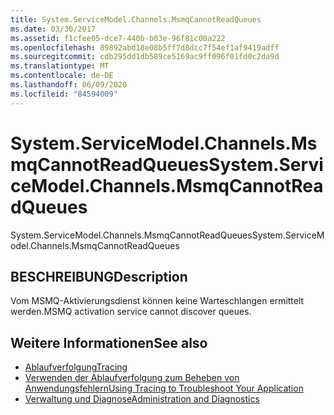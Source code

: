 ```yaml
---
title: System.ServiceModel.Channels.MsmqCannotReadQueues
ms.date: 03/30/2017
ms.assetid: f1cfee05-dce7-440b-b03e-96f81c00a222
ms.openlocfilehash: 89892abd18e08b5ff7d8dcc7f54ef1af9419adff
ms.sourcegitcommit: cdb295dd1db589ce5169ac9ff096f01fd0c2da9d
ms.translationtype: MT
ms.contentlocale: de-DE
ms.lasthandoff: 06/09/2020
ms.locfileid: "84594009"
---
```

# <a name="systemservicemodelchannelsmsmqcannotreadqueues"></a><span data-ttu-id="1dcab-102">System.ServiceModel.Channels.MsmqCannotReadQueues</span><span class="sxs-lookup"><span data-stu-id="1dcab-102">System.ServiceModel.Channels.MsmqCannotReadQueues</span></span>
<span data-ttu-id="1dcab-103">System.ServiceModel.Channels.MsmqCannotReadQueues</span><span class="sxs-lookup"><span data-stu-id="1dcab-103">System.ServiceModel.Channels.MsmqCannotReadQueues</span></span>  
  
## <a name="description"></a><span data-ttu-id="1dcab-104">BESCHREIBUNG</span><span class="sxs-lookup"><span data-stu-id="1dcab-104">Description</span></span>  
 <span data-ttu-id="1dcab-105">Vom MSMQ-Aktivierungsdienst können keine Warteschlangen ermittelt werden.</span><span class="sxs-lookup"><span data-stu-id="1dcab-105">MSMQ activation service cannot discover queues.</span></span>  
  
## <a name="see-also"></a><span data-ttu-id="1dcab-106">Weitere Informationen</span><span class="sxs-lookup"><span data-stu-id="1dcab-106">See also</span></span>

- [<span data-ttu-id="1dcab-107">Ablaufverfolgung</span><span class="sxs-lookup"><span data-stu-id="1dcab-107">Tracing</span></span>](index.md)
- [<span data-ttu-id="1dcab-108">Verwenden der Ablaufverfolgung zum Beheben von Anwendungsfehlern</span><span class="sxs-lookup"><span data-stu-id="1dcab-108">Using Tracing to Troubleshoot Your Application</span></span>](using-tracing-to-troubleshoot-your-application.md)
- [<span data-ttu-id="1dcab-109">Verwaltung und Diagnose</span><span class="sxs-lookup"><span data-stu-id="1dcab-109">Administration and Diagnostics</span></span>](../index.md)
